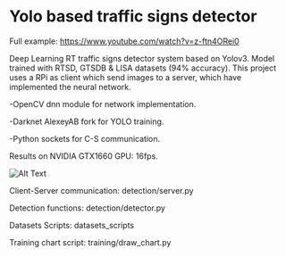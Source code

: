 # Yolo based traffic signs detector


Full example:
https://www.youtube.com/watch?v=z-ftn4ORei0


Deep Learning RT traffic signs detector system based on Yolov3. Model trained with RTSD, GTSDB & LISA datasets (94% accuracy). This project uses a RPi as client which send images to a server, which have implemented the neural network.

-OpenCV dnn module for network implementation.

-Darknet AlexeyAB fork for YOLO training.

-Python sockets for C-S communication.

Results on NVIDIA GTX1660 GPU: 16fps.

![Alt Text](https://media1.giphy.com/media/JEd04S6UV3eeqBIHMV/giphy.gif)






Client-Server communication: detection/server.py

Detection functions: detection/detector.py

Datasets Scripts: datasets_scripts

Training chart script: training/draw_chart.py
